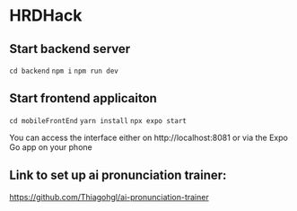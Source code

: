 # HRDHack

## Start backend server

`cd backend`
`npm i`
`npm run dev`

## Start frontend applicaiton

`cd mobileFrontEnd`
`yarn install`
`npx expo start`

You can access the interface either on http://localhost:8081 or via the Expo Go app on your phone 

## Link to set up ai pronunciation trainer:
https://github.com/Thiagohgl/ai-pronunciation-trainer 
